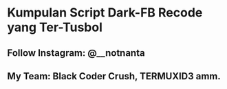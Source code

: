 
# Kumpulan Script Dark-FB Recode yang Ter-Tusbol

## Follow Instagram: @__notnanta 
## My Team: Black Coder Crush, TERMUXID3 amm.
